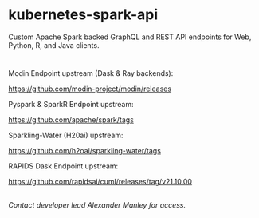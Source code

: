 # kubernetes-spark-api
Custom Apache Spark backed GraphQL and REST API endpoints for Web, Python, R, and Java clients.

#

Modin Endpoint upstream (Dask & Ray backends):

https://github.com/modin-project/modin/releases

Pyspark & SparkR Endpoint upstream: 

https://github.com/apache/spark/tags

Sparkling-Water (H20ai) upstream: 

https://github.com/h2oai/sparkling-water/tags

RAPIDS Dask Endpoint upstream: 

https://github.com/rapidsai/cuml/releases/tag/v21.10.00


##

*Contact developer lead Alexander Manley for access.*
